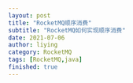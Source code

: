 ```yaml
---
layout: post
title: "RocketMQ顺序消费"
subtitle: "RocketMQ如何实现顺序消费"
date: 2021-07-06
author: liying
category: RocketMQ
tags: [RocketMQ,java]
finished: true
---
```




